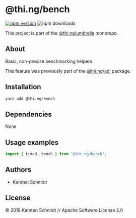# @thi.ng/bench

[![npm version](https://img.shields.io/npm/v/@thi.ng/bench.svg)](https://www.npmjs.com/package/@thi.ng/bench)
![npm downloads](https://img.shields.io/npm/dm/@thi.ng/bench.svg)

This project is part of the
[@thi.ng/umbrella](https://github.com/thi-ng/umbrella/) monorepo.

## About

Basic, non-precise benchmarking helpers.

This feature was previously part of the
[@thi.ng/api](https://github.com/thi-ng/umbrella/tree/master/packages/api)
package.

## Installation

```bash
yarn add @thi.ng/bench
```

## Dependencies

None

## Usage examples

```ts
import { timed, bench } from "@thi.ng/bench";
```

## Authors

- Karsten Schmidt

## License

&copy; 2018 Karsten Schmidt // Apache Software License 2.0
